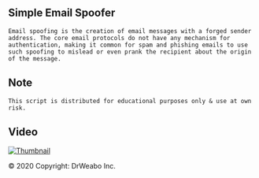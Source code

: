 ## Simple Email Spoofer
```
Email spoofing is the creation of email messages with a forged sender address. The core email protocols do not have any mechanism for authentication, making it common for spam and phishing emails to use such spoofing to mislead or even prank the recipient about the origin of the message.
```

## Note
```
This script is distributed for educational purposes only & use at own risk.
```

## Video
[![Thumbnail](https://media.discordapp.net/attachments/698824449062862888/705697679812067348/unknown.png?width=973&height=547)](https://media.discordapp.net/attachments/698824449062862888/705697679812067348/unknown.png?width=973&height=547)

© 2020 Copyright: DrWeabo Inc.
